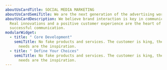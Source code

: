 ```yaml
---
aboutUsCardTitle: SOCIAL MEDIA MARKETING
aboutUsCardSemiTitle: We are the next generation of the advertising world
aboutUsCardDescription: We believe brand interaction is key in communication.
  Real innovations and a positive customer experience are the heart of
  successful communication.
modularWidget:
  - title: " Core Development"
    semiTitle: No fake products and services. The customer is king, their lives and
      needs are the inspiration.
  - title: " Define Your Choices"
    semiTitle: No fake products and services. The customer is king, their lives and
      needs are the inspiration.
---
```

